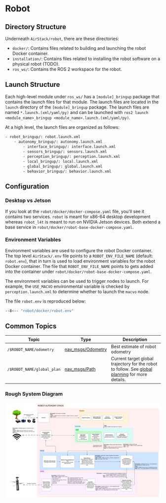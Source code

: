# Robot

## Directory Structure
Underneath `AirStack/robot`, there are these directories:
- `docker/`: Contains files related to building and launching the robot Docker container.
- `installation/`: Contains files related to installing the robot software on a physical robot (TODO).
- `ros_ws/`: Contains the ROS 2 workspace for the robot.

## Launch Structure
Each high-level module under `ros_ws/` has a `[module]_bringup` package that contains the launch files for that module. The launch files are located in the `launch` directory of the `[module]_bringup` package. The launch files are named `*.launch.(xml/yaml/py)` and can be launched with `ros2 launch <module_name>_bringup <module_name>.launch.(xml/yaml/py)`.

At a high level, the launch files are organized as follows:


```
- robot_bringup/: robot.launch.xml
    - autonomy_bringup/: autonomy.launch.xml
        - interface_bringup/: interface.launch.xml
        - sensors_bringup/: sensors.launch.xml
        - perception_bringup/: perception.launch.xml
        - local_bringup/: local.launch.xml
        - global_bringup/: global.launch.xml
        - behavior_bringup/: behavior.launch.xml
```

## Configuration

### Desktop vs Jetson
If you look at the `robot/docker/docker-compose.yaml` file, you'll see it contains two services. `robot` is meant for x86-64 desktop development whereas `robot_l4t` is meant to run on NVIDIA Jetson devices. Both extend a base service in `robot/docker/robot-base-docker-compose.yaml`.

### Environment Variables
Environment variables are used to configure the robot Docker container. The top level `AirStack/.env` file points to a `ROBOT_ENV_FILE_NAME` (default: `robot.env`), that in turn is used to load environment variables for the robot Docker container. The file that `ROBOT_ENV_FILE_NAME` points to gets added into the container under `robot/docker/robot-base-docker-compose.yaml`.

The environment variables can be used to trigger nodes to launch. For example, the `USE_MACVO` environmental variable is checked by `perception.launch.xml` to determine whether to launch the `macvo` node.

The file `robot.env` is reproduced below:
```bash
--8<-- "robot/docker/robot.env"
```

## Common Topics
| Topic                          | Type              | Description                                                                                                                             |
| -------------------------------| ------------------| ---------------------------------------------------------------------------------------------------------------------------|
| `/$ROBOT_NAME/odometry`        | [nav_msgs/Odometry](https://docs.ros.org/en/rolling/p/nav_msgs/interfaces/msg/Odometry.html) | Best estimate of robot odometry
| `/$ROBOT_NAME/global_plan`     | [nav_msgs/Path](https://docs.ros.org/en/rolling/p/nav_msgs/interfaces/msg/Path.html)     | Current target global trajectory for the robot to follow. See [global planning](4_global/planning.md) for more details.

### Rough System Diagram
![AirStack System Diagram](airstack_system_diagram.png)